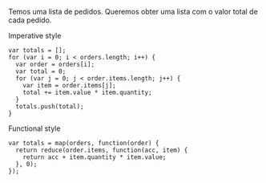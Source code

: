 Temos uma lista de pedidos. Queremos obter uma lista com o valor total de cada pedido.

Imperative style
```
var totals = [];
for (var i = 0; i < orders.length; i++) {
  var order = orders[i];
  var total = 0;
  for (var j = 0; j < order.items.length; j++) {
    var item = order.items[j];
    total += item.value * item.quantity;
  }
  totals.push(total);
}
```

Functional style
```
var totals = map(orders, function(order) {
  return reduce(order.items, function(acc, item) {
    return acc + item.quantity * item.value;
  }, 0);
});
```
